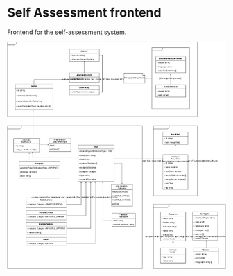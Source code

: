 # Self Assessment frontend

Frontend for the self-assessment system.

![Frontend models](../images/models_frontend.svg)

